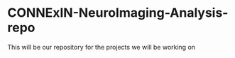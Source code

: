 # CONNExIN-NeuroImaging-Analysis-repo
This will be our repository for the projects we will be working on
